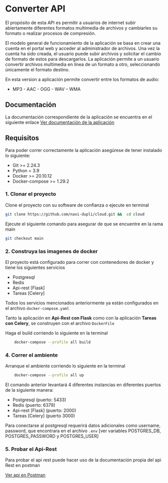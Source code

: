 # Converter API

El propósito de esta API es permitir a usuarios de internet subir abiertamente diferentes formatos multimedia de archivos y cambiarles su formato o realizar procesos de compresión.

El modelo general de funcionamiento de la aplicación se basa en crear una cuenta en el portal web y acceder al administrador de archivos. Una vez la cuenta ha sido creada, el usuario puede subir archivos y solicitar el cambio de formato de estos para descargarlos. La aplicación permite a un usuario convertir archivos multimedia en línea de un formato a otro, seleccionando únicamente el formato destino.

En esta version a aplicación permite convertir entre los formatos de audio:

- MP3 - AAC - OGG - WAV – WMA

## Documentación
La documentación correspondiente de la aplicación se encuentra en el siguiente enlace [Ver documentación de la aplicación](https://github.com/navi-dupli/cloud/wiki)

## Requisitos

Para poder correr correctamente la aplicación asegúrese de tener instalado lo siguiente:

- Git >= 2.24.3
- Python = 3.9
- Docker >= 20.10.12
- Docker-compose >= 1.29.2

### 1. Clonar el proyecto

Clone el proyecto con su software de confianza o ejecute en terminal

```bash
git clone https://github.com/navi-dupli/cloud.git &&  cd cloud
```

Ejecute el siguiente comando para asegurar de que se encuentre en la rama main

```bash
git checkout main
```

### 2. Construya las imagenes de docker

El proyecto está configurado para correr con contenedores de docker y tiene los siguientes servicios 

- Postgresql
- Redis
- Api-rest [Flask]
- Tareas [Celery] 

Todos los servicios mencionados anteriormente ya están configurados en el archivo ```docker-compose.yaml```

Tanto la aplicación en **Api-Rest con Flask** como con la aplicación **Tareas con Celery**, se construyen con el archivo ```DockerFile```

Haga el build corriendo lo siguiente en la terminal
```bash 
    docker-compose --profile all build
```

### 4. Correr el ambiente

Arranque el ambiente corriendo lo siguiente en la terminal
```bash 
    docker-compose --profile all up 
```
El comando anterior levantará 4 diferentes instancias en diferentes puertos de la siguiente manera:

- Postgresql (puerto: 5433)
- Redis (puerto: 6379)
- Api-rest [Flask] (puerto: 2000)
- Tareas [Celery]  (puerto 3000)

Para conectarse al postgresql requerirá datos adicionales como username, password, que encontrara en el archivo ```.env``` [ver variables POSTGRES_DB, POSTGRES_PASSWORD y POSTGRES_USER]

### 5. Probar el Api-Rest

Para probar el api rest puede hacer uso de la documentación propia del api Rest en postman

[Ver api en Postman](https://documenter.getpostman.com/view/8109655/2s84DrPMEr)



